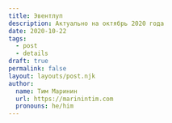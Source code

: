 ```yaml
---
title: Эвентлуп
description: Актуально на октябрь 2020 года
date: 2020-10-22
tags:
  - post
  - details
draft: true
permalink: false
layout: layouts/post.njk
author:
  name: Тим Маринин
  url: https://marinintim.com
  pronouns: he/him
---
```


